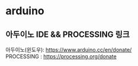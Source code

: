 # arduino
## 아두이노 IDE && PROCESSING 링크
아두이노(윈도우): https://www.arduino.cc/en/donate/  
PROCESSING : https://processing.org/donate  
 
